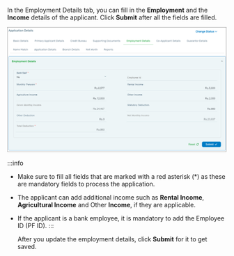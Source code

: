 In the Employment Details tab, you can fill in the **Employment** and the **Income** details of the applicant. Click **Submit** after all the fields are filled.

![image](./image/Fig28.png "Figure 28")

:::info

- Make sure to fill all fields that are marked with a red asterisk (\*) as these are mandatory fields to process the application.
- The applicant can add additional income such as **Rental Income**, **Agricultural Income** and Other **Income**, if they are applicable.
- If the applicant is a bank employee, it is mandatory to add the Employee ID (PF ID).
  :::

  After you update the employment details, click **Submit** for it to get saved.
